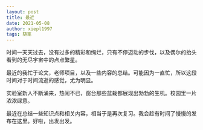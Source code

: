 ```yaml
---
layout: post
title: 最近
date: 2021-05-08
author: xiepl1997
tags: 随笔
---
```


时间一天天过去，没有过多的精彩和绚烂，只有不停迈动的步伐，以及偶尔的抬头看到的无尽宇宙中的点点繁星。  

最近的我忙于论文，老师项目，以及一些内容的总结。可能因为一直忙，所以这段时间对于时间流逝的感觉，尤为明显。  

实验室新人不断涌来，热闹不已，窗台那些盆栽都展现出勃勃的生机。校园里一片浓浓绿意。

最近在总结一些知识点和相关内容，相当于是再次复习。我会趁有时间了慢慢的发布在这里。好啦，出发出发。